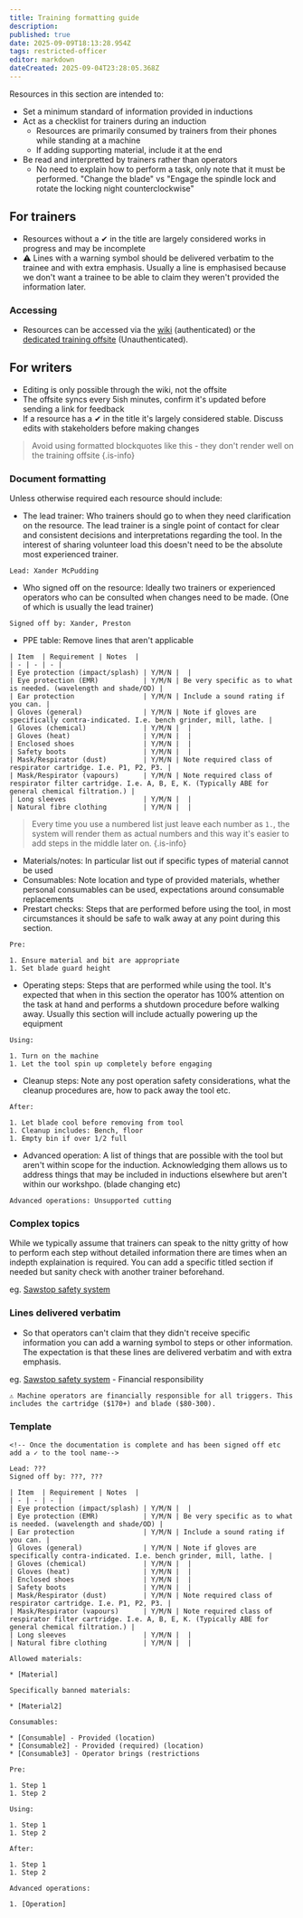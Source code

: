 ```yaml
---
title: Training formatting guide
description: 
published: true
date: 2025-09-09T18:13:28.954Z
tags: restricted-officer
editor: markdown
dateCreated: 2025-09-04T23:28:05.368Z
---
```


Resources in this section are intended to:

* Set a minimum standard of information provided in inductions
* Act as a checklist for trainers during an induction
  * Resources are primarily consumed by trainers from their phones while standing at a machine
  * If adding supporting material, include it at the end
* Be read and interpretted by trainers rather than operators
  * No need to explain how to perform a task, only note that it must be performed. "Change the blade" vs "Engage the spindle lock and rotate the locking night counterclockwise"

## For trainers

* Resources without a ✔ in the title are largely considered works in progress and may be incomplete
* ⚠️ Lines with a warning symbol should be delivered verbatim to the trainee and with extra emphasis. Usually a line is emphasised because we don't want a trainee to be able to claim they weren't provided the information later.

### Accessing

* Resources can be accessed via the [wiki](https://wiki.artifactory.org.au/en/docs/tool_inductions) (authenticated) or the [dedicated training offsite](https://train.artifactory.org.au) (Unauthenticated).

## For writers

* Editing is only possible through the wiki, not the offsite
* The offsite syncs every 5ish minutes, confirm it's updated before sending a link for feedback
* If a resource has a ✔ in the title it's largely considered stable. Discuss edits with stakeholders before making changes

> Avoid using formatted blockquotes like this - they don't render well on the training offsite
{.is-info}


### Document formatting

Unless otherwise required each resource should include:

* The lead trainer: Who trainers should go to when they need clarification on the resource. The lead trainer is a single point of contact for clear and consistent decisions and interpretations regarding the tool. In the interest of sharing volunteer load this doesn't need to be the absolute most experienced trainer.

`Lead: Xander McPudding`

* Who signed off on the resource: Ideally two trainers or experienced operators who can be consulted when changes need to be made. (One of which is usually the lead trainer)

`Signed off by: Xander, Preston`

* PPE table: Remove lines that aren't applicable

```
| Item  | Requirement | Notes  |
| - | - | - |
| Eye protection (impact/splash) | Y/M/N |  |
| Eye protection (EMR)           | Y/M/N | Be very specific as to what is needed. (wavelength and shade/OD) |
| Ear protection                 | Y/M/N | Include a sound rating if you can. |
| Gloves (general)               | Y/M/N | Note if gloves are specifically contra-indicated. I.e. bench grinder, mill, lathe. |
| Gloves (chemical)              | Y/M/N |  |
| Gloves (heat)                  | Y/M/N |  |
| Enclosed shoes                 | Y/M/N |  |
| Safety boots                   | Y/M/N |  |
| Mask/Respirator (dust)         | Y/M/N | Note required class of respirator cartridge. I.e. P1, P2, P3. |
| Mask/Respirator (vapours)      | Y/M/N | Note required class of respirator filter cartridge. I.e. A, B, E, K. (Typically ABE for general chemical filtration.) |
| Long sleeves                   | Y/M/N |  |
| Natural fibre clothing         | Y/M/N |  |
```

> Every time you use a numbered list just leave each number as `1.`, the system will render them as actual numbers and this way it's easier to add steps in the middle later on.
{.is-info}

* Materials/notes: In particular list out if specific types of material cannot be used
* Consumables: Note location and type of provided materials, whether personal consumables can be used, expectations around consumable replacements
* Prestart checks: Steps that are performed before using the tool, in most circumstances it should be safe to walk away at any point during this section.

```
Pre:

1. Ensure material and bit are appropriate
1. Set blade guard height
```

* Operating steps: Steps that are performed while using the tool. It's expected that when in this section the operator has 100% attention on the task at hand and performs a shutdown procedure before walking away. Usually this section will include actually powering up the equipment

```
Using:

1. Turn on the machine
1. Let the tool spin up completely before engaging
```

* Cleanup steps: Note any post operation safety considerations, what the cleanup procedures are, how to pack away the tool etc.

```
After:

1. Let blade cool before removing from tool
1. Cleanup includes: Bench, floor
1. Empty bin if over 1/2 full
```

* Advanced operation: A list of things that are possible with the tool but aren't within scope for the induction. Acknowledging them allows us to address things that may be included in inductions elsewhere but aren't within our workshpo. (blade changing etc)

```
Advanced operations: Unsupported cutting
```

### Complex topics

While we typically assume that trainers can speak to the nitty gritty of how to perform each step without detailed information there are times when an indepth explaination is required. You can add a specific titled section if needed but sanity check with another trainer beforehand.

eg. [Sawstop safety system](https://wiki.artifactory.org.au/en/docs/tool_inductions/wood#sawstop-safety-feature)

### Lines delivered verbatim

* So that operators can't claim that they didn't receive specific information you can add a warning symbol to steps or other information. The expectation is that these lines are delivered verbatim and with extra emphasis.

eg. [Sawstop safety system](https://wiki.artifactory.org.au/en/docs/tool_inductions/wood#sawstop-safety-feature) - Financial responsibility

`⚠️ Machine operators are financially responsible for all triggers. This includes the cartridge ($170+) and blade ($80-300).`

### Template

```
<!-- Once the documentation is complete and has been signed off etc add a ✓ to the tool name-->

Lead: ???
Signed off by: ???, ???

| Item  | Requirement | Notes  |
| - | - | - |
| Eye protection (impact/splash) | Y/M/N |  |
| Eye protection (EMR)           | Y/M/N | Be very specific as to what is needed. (wavelength and shade/OD) |
| Ear protection                 | Y/M/N | Include a sound rating if you can. |
| Gloves (general)               | Y/M/N | Note if gloves are specifically contra-indicated. I.e. bench grinder, mill, lathe. |
| Gloves (chemical)              | Y/M/N |  |
| Gloves (heat)                  | Y/M/N |  |
| Enclosed shoes                 | Y/M/N |  |
| Safety boots                   | Y/M/N |  |
| Mask/Respirator (dust)         | Y/M/N | Note required class of respirator cartridge. I.e. P1, P2, P3. |
| Mask/Respirator (vapours)      | Y/M/N | Note required class of respirator filter cartridge. I.e. A, B, E, K. (Typically ABE for general chemical filtration.) |
| Long sleeves                   | Y/M/N |  |
| Natural fibre clothing         | Y/M/N |  |

Allowed materials:

* [Material]

Specifically banned materials:

* [Material2]

Consumables:

* [Consumable] - Provided (location)
* [Consumable2] - Provided (required) (location)
* [Consumable3] - Operator brings (restrictions

Pre:

1. Step 1
1. Step 2

Using:

1. Step 1
1. Step 2

After:

1. Step 1
1. Step 2

Advanced operations:

1. [Operation]
```